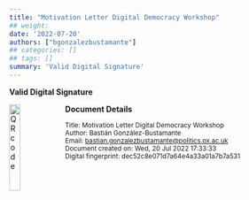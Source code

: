```yaml
---
title: "Motivation Letter Digital Democracy Workshop"
## weight:
date: '2022-07-20'
authors: ["bgonzalezbustamante"]
## categories: []
## tags: []
summary: 'Valid Digital Signature'
---
```


**Valid Digital Signature**

<img style = "float: left; border: 10px" src = "../../qr-code-2022-07-20.png" alt = "QR code" width = "20%"/>

**Document Details**

<small>Title: Motivation Letter Digital Democracy Workshop</small> \
<small>Author: Bastián González-Bustamante</small> \
<small>Email: bastian.gonzalezbustamante@politics.ox.ac.uk</small> \
<small>Document created on: Wed, 20 Jul 2022 17:33:33</small> \
<small>Digital fingerprint: dec52c8e071d7a64e4a33a01a7b7a531</small>

